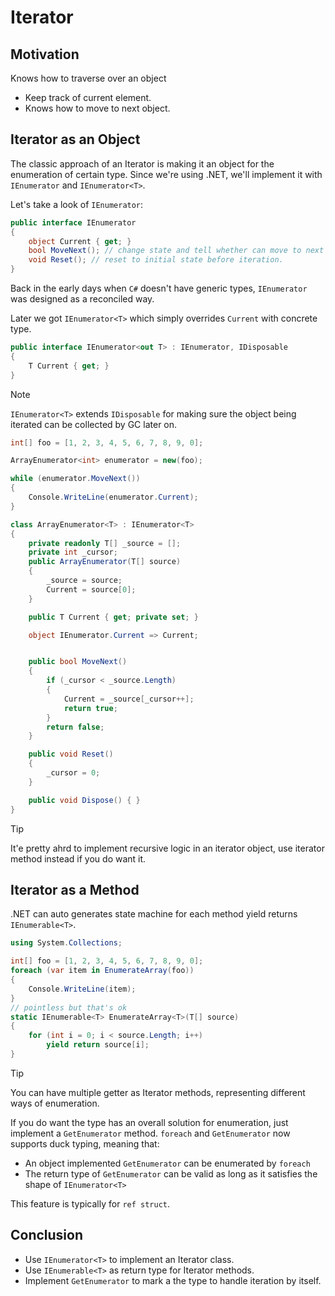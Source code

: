 # Iterator

## Motivation

Knows how to traverse over an object
- Keep track of current element.
- Knows how to move to next object.

## Iterator as an Object

The classic approach of an Iterator is making it an object for the enumeration of certain type.
Since we're using .NET, we'll implement it with `IEnumerator` and `IEnumerator<T>`.

Let's take a look of `IEnumerator`:

```cs
public interface IEnumerator
{
    object Current { get; }
    bool MoveNext(); // change state and tell whether can move to next item.
    void Reset(); // reset to initial state before iteration.
}
```

Back in the early days when `C#` doesn't have generic types, `IEnumerator` was designed as a reconciled way.

Later we got `IEnumerator<T>` which simply overrides `Current` with concrete type.

```cs
public interface IEnumerator<out T> : IEnumerator, IDisposable
{
    T Current { get; }
}
```

> [!NOTE]
> `IEnumerator<T>` extends `IDisposable` for making sure the object being iterated can be collected by GC later on.

```cs
int[] foo = [1, 2, 3, 4, 5, 6, 7, 8, 9, 0];

ArrayEnumerator<int> enumerator = new(foo);

while (enumerator.MoveNext())
{
    Console.WriteLine(enumerator.Current);
}

class ArrayEnumerator<T> : IEnumerator<T>
{
    private readonly T[] _source = [];
    private int _cursor;
    public ArrayEnumerator(T[] source)
    {
        _source = source;
        Current = source[0];
    }

    public T Current { get; private set; }

    object IEnumerator.Current => Current;


    public bool MoveNext()
    {
        if (_cursor < _source.Length)
        {
            Current = _source[_cursor++];
            return true;
        }
        return false;
    }

    public void Reset()
    {
        _cursor = 0;
    }

    public void Dispose() { }
}
```

> [!tip]
> It'e pretty ahrd to implement recursive logic in an iterator object, use iterator method instead if you do want it.

## Iterator as a Method

.NET can auto generates state machine for each method yield returns `IEnumerable<T>`.

```cs
using System.Collections;

int[] foo = [1, 2, 3, 4, 5, 6, 7, 8, 9, 0];
foreach (var item in EnumerateArray(foo))
{
    Console.WriteLine(item);
}
// pointless but that's ok
static IEnumerable<T> EnumerateArray<T>(T[] source)
{
    for (int i = 0; i < source.Length; i++)
        yield return source[i];
}
```

> [!TIP]
> You can have multiple getter as Iterator methods, representing different ways of enumeration.

If you do want the type has an overall solution for enumeration, just implement a `GetEnumerator` method.
`foreach` and `GetEnumerator` now supports duck typing, meaning that:

- An object implemented `GetEnumerator` can be enumerated by `foreach`
- The return type of `GetEnumerator` can be valid as long as it satisfies the shape of `IEnumerator<T>`

This feature is typically for `ref struct`.

## Conclusion

- Use `IEnumerator<T>` to implement an Iterator class.
- Use `IEnumerable<T>` as return type for Iterator methods.
- Implement `GetEnumerator` to mark a the type to handle iteration by itself.
